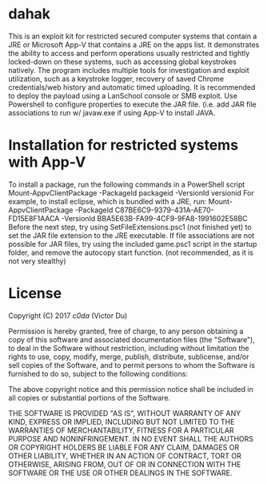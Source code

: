 # dahak
This is an exploit kit for restricted secured computer systems that contain a JRE or Microsoft App-V that contains a JRE on the apps list. It demonstrates the ability to access and perform operations usually restricted and tightly locked-down on these systems, such as accessing global keystrokes natively. The program includes multiple tools for investigation and exploit utilization, such as a keystroke logger, recovery of saved Chrome credentials/web history and automatic timed uploading. It is recommended to deploy the payload using a LanSchool console or SMB exploit. Use Powershell to configure properties to execute the JAR file. (i.e. add JAR file associations to run w/ javaw.exe if using App-V to install JAVA.
     
# Installation for restricted systems with App-V
To install a package, run the following commands in a PowerShell script
Mount-AppvClientPackage -PackageId packageid -VersionId versionid
For example, to install eclipse, which is bundled with a JRE, run:
Mount-AppvClientPackage -PackageId C87BE6C9-9379-431A-AE70-FD15E8F1AACA -VersionId BBA5E63B-FA99-4CF9-9FA8-1991602E58BC
Before the next step, try using SetFileExtensions.psc1 (not finished yet) to set the JAR file extension to the JRE executable.
If file associations are not possible for JAR files, try using the included game.psc1 script in the startup folder, and remove the autocopy start function. (not recommended, as it is not very stealthy)

# License
Copyright (C) 2017 _c0da_ (Victor Du)

Permission is hereby granted, free of charge, to any person obtaining a copy
of this software and associated documentation files (the "Software"), to deal
in the Software without restriction, including without limitation the rights
to use, copy, modify, merge, publish, distribute, sublicense, and/or sell
copies of the Software, and to permit persons to whom the Software is
furnished to do so, subject to the following conditions:

The above copyright notice and this permission notice shall be included in all
copies or substantial portions of the Software.

THE SOFTWARE IS PROVIDED "AS IS", WITHOUT WARRANTY OF ANY KIND, EXPRESS OR
IMPLIED, INCLUDING BUT NOT LIMITED TO THE WARRANTIES OF MERCHANTABILITY,
FITNESS FOR A PARTICULAR PURPOSE AND NONINFRINGEMENT. IN NO EVENT SHALL THE
AUTHORS OR COPYRIGHT HOLDERS BE LIABLE FOR ANY CLAIM, DAMAGES OR OTHER
LIABILITY, WHETHER IN AN ACTION OF CONTRACT, TORT OR OTHERWISE, ARISING FROM,
OUT OF OR IN CONNECTION WITH THE SOFTWARE OR THE USE OR OTHER DEALINGS IN THE
SOFTWARE.
